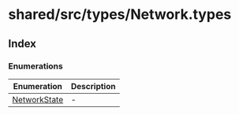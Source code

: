# shared/src/types/Network.types

## Index

### Enumerations

| Enumeration | Description |
| ------ | ------ |
| [NetworkState](enumerations/Networkstate.md) | - |

